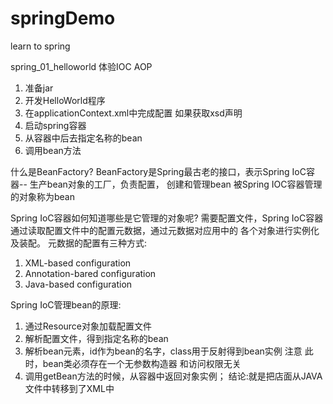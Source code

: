 # springDemo
learn to spring 

spring_01_helloworld 体验IOC AOP

1. 准备jar
2. 开发HelloWorld程序
3. 在applicationContext.xml中完成配置 如果获取xsd声明
4. 启动spring容器
5. 从容器中后去指定名称的bean
6. 调用bean方法

什么是BeanFactory?
BeanFactory是Spring最古老的接口，表示Spring IoC容器-- 生产bean对象的工厂，负责配置，
创建和管理bean
被Spring IOC容器管理的对象称为bean

Spring IoC容器如何知道哪些是它管理的对象呢?
需要配置文件，Spring IoC容器通过读取配置文件中的配置元数据，通过元数据对应用中的
各个对象进行实例化及装配。
元数据的配置有三种方式:
1. XML-based configuration
2. Annotation-bared configuration
3. Java-based configuration

Spring IoC管理bean的原理:
1. 通过Resource对象加载配置文件
2. 解析配置文件，得到指定名称的bean
3. 解析bean元素，id作为bean的名字，class用于反射得到bean实例
注意 此时，bean类必须存在一个无参数构造器 和访问权限无关
4. 调用getBean方法的时候，从容器中返回对象实例；
结论:就是把店面从JAVA文件中转移到了XML中
